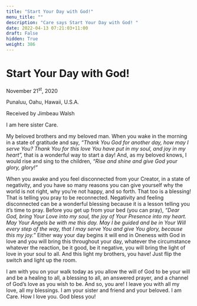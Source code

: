 ```yaml
---
title: "Start Your Day with God!"
menu_title: ""
description: "Care says Start Your Day with God! "
date: 2022-04-13 07:21:03+11:00
draft: False
hidden: True
weight: 386
---
```

# Start Your Day with God! 

November 21<sup>st</sup>, 2020

Punaluu, Oahu, Hawaii, U.S.A.

Received by Jimbeau Walsh



I am here sister Care. 
  
My beloved brothers and my beloved man. When you wake in the morning in a state of gratitude and say, *“Thank You God for another day, how may I serve You? Thank You for this love You have put in my soul, and joy in my heart”,* that is a wonderful way to start a day!  And, as my beloved knows, I would rise and sing to the children, *“Rise and shine and give God your glory, glory!”*  
  
When you awake and you feel disconnected from your Creator, in a state of negativity, and you have so many reasons you can give yourself why the world is not right, why you’re not happy, and so forth. That too is a blessing! That is telling you pray to be reconnected. Negativity and feeling disconnected can be a wonderful blessing because it is a lesson telling you it’s time to pray. Before you get up from your bed (you can pray), *“Dear God, bring Your Love into my soul, the joy of Your Presence into my heart. May Your Angels be with me this day. May I be guided and be in Your Will every step of the way, that I may serve You and give You glory, because this my joy.”*  Either way your day begins it will end in Oneness with God in love and you will bring this throughout your day, whatever the circumstance whatever the reaction, be it good, be it negative, you will bring the light of love in your soul to all. And this light my brothers, you have! Just flip the switch and light up the room. 
 
I am with you on your walk today as you allow the will of God to be your will and be a healing to all, a blessing to all, an answered prayer, and a channel of God’s love as you wish to be.  And so, you are!  I leave you with all my love, all my blessings. I am your sister and friend and your beloved. I am Care. How I love you. God bless you!